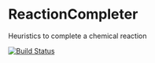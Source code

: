 # ReactionCompleter
Heuristics to complete a chemical reaction

[![Build Status](https://semaphoreci.com/api/v1/projects/648bbb02-9eb5-4cce-9642-16eb7108f2fa/2831982/badge.svg)](https://semaphoreci.com/cedergrouphub/reactioncompleter)

